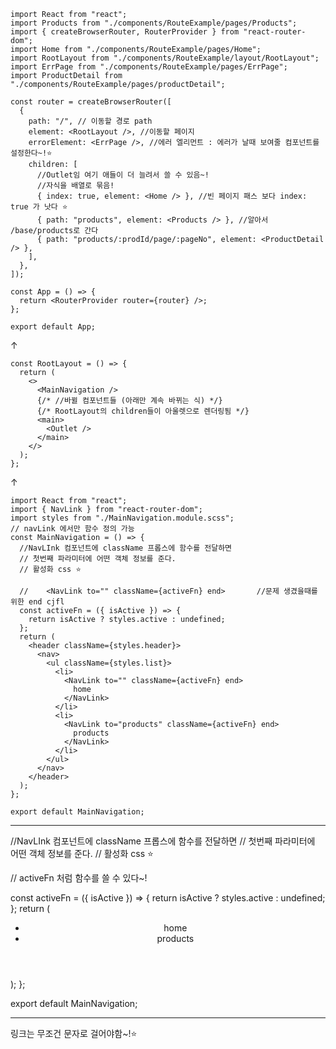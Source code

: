 ```
import React from "react";
import Products from "./components/RouteExample/pages/Products";
import { createBrowserRouter, RouterProvider } from "react-router-dom";
import Home from "./components/RouteExample/pages/Home";
import RootLayout from "./components/RouteExample/layout/RootLayout";
import ErrPage from "./components/RouteExample/pages/ErrPage";
import ProductDetail from "./components/RouteExample/pages/productDetail";

const router = createBrowserRouter([
  {
    path: "/", // 이동할 경로 path
    element: <RootLayout />, //이동할 페이지
    errorElement: <ErrPage />, //에러 엘리먼트 : 에러가 날때 보여줄 컴포넌트를 설정한다~!⭐️
    children: [
      //Outlet임 여기 애들이 더 늘려서 쓸 수 있음~!
      //자식을 배열로 묶음!
      { index: true, element: <Home /> }, //빈 페이지 패스 보다 index: true 가 낫다 ⭐️
      { path: "products", element: <Products /> }, //알아서 /base/products로 간다
      { path: "products/:prodId/page/:pageNo", element: <ProductDetail /> },
    ],
  },
]);

const App = () => {
  return <RouterProvider router={router} />;
};

export default App;

```
↑
```
const RootLayout = () => {
  return (
    <>
      <MainNavigation />
      {/* //바뀔 컴포넌트들 (아래만 계속 바뀌는 식) */}
      {/* RootLayout의 children들이 아울렛으로 렌더링됨 */}
      <main>
        <Outlet />
      </main>
    </>
  );
};
```
↑

```
import React from "react";
import { NavLink } from "react-router-dom";
import styles from "./MainNavigation.module.scss";
// navLink 에서만 함수 정의 가능
const MainNavigation = () => {
  //NavLInk 컴포넌트에 className 프롭스에 함수를 전달하면
  // 첫번째 파라미터에 어떤 객체 정보를 준다.
  // 활성화 css ⭐️

  //    <NavLink to="" className={activeFn} end>       //문제 생겼을때를 위한 end cjfl
  const activeFn = ({ isActive }) => {
    return isActive ? styles.active : undefined;
  };
  return (
    <header className={styles.header}>
      <nav>
        <ul className={styles.list}>
          <li>
            <NavLink to="" className={activeFn} end>
              home
            </NavLink>
          </li>
          <li>
            <NavLink to="products" className={activeFn} end>
              products
            </NavLink>
          </li>
        </ul>
      </nav>
    </header>
  );
};

export default MainNavigation;

```


---

 //NavLInk 컴포넌트에 className 프롭스에 함수를 전달하면
  // 첫번째 파라미터에 어떤 객체 정보를 준다.
  // 활성화 css ⭐️

//  activeFn 처럼 함수를 쓸 수 있다~!


  const activeFn = ({ isActive }) => {
    return isActive ? styles.active : undefined;
  };
  return (
    <header className={styles.header}>
      <nav>
        <ul className={styles.list}>
          <li>
            <NavLink to="" className={activeFn} end>
              home
            </NavLink>
          </li>
          <li>
            <NavLink to="products" className={activeFn} end>
              products
            </NavLink>
          </li>
        </ul>
      </nav>
    </header>
  );
};

export default MainNavigation;

---

 <Link to={ev.id.toString()}>

 링크는 무조건 문자로 걸어야함~!⭐️